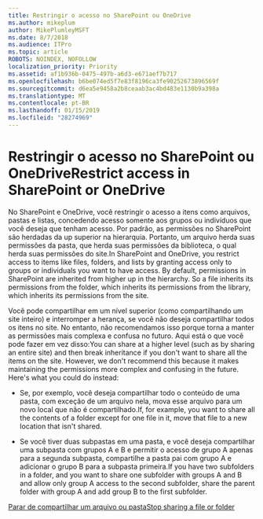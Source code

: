 ```yaml
---
title: Restringir o acesso no SharePoint ou OneDrive
ms.author: mikeplum
author: MikePlumleyMSFT
ms.date: 8/7/2018
ms.audience: ITPro
ms.topic: article
ROBOTS: NOINDEX, NOFOLLOW
localization_priority: Priority
ms.assetid: af1b936b-0475-497b-a6d3-e671aef7b717
ms.openlocfilehash: b6be074ed5f7e83f8196ca3fe90252673896569f
ms.sourcegitcommit: d6ea5e9458a2b8ceaab3ac4bd483e1130b9a398a
ms.translationtype: MT
ms.contentlocale: pt-BR
ms.lasthandoff: 01/15/2019
ms.locfileid: "28274969"
---
```

# <a name="restrict-access-in-sharepoint-or-onedrive"></a><span data-ttu-id="9916a-102">Restringir o acesso no SharePoint ou OneDrive</span><span class="sxs-lookup"><span data-stu-id="9916a-102">Restrict access in SharePoint or OneDrive</span></span>

<span data-ttu-id="9916a-p101">No SharePoint e OneDrive, você restringir o acesso a itens como arquivos, pastas e listas, concedendo acesso somente aos grupos ou indivíduos que você deseja que tenham acesso. Por padrão, as permissões no SharePoint são herdadas da up superior na hierarquia. Portanto, um arquivo herda suas permissões da pasta, que herda suas permissões da biblioteca, o qual herda suas permissões do site.</span><span class="sxs-lookup"><span data-stu-id="9916a-p101">In SharePoint and OneDrive, you restrict access to items like files, folders, and lists by granting access only to groups or individuals you want to have access. By default, permissions in SharePoint are inherited from higher up in the hierarchy. So a file inherits its permissions from the folder, which inherits its permissions from the library, which inherits its permissions from the site.</span></span>
  
<span data-ttu-id="9916a-p102">Você pode compartilhar em um nível superior (como compartilhando um site inteiro) e interromper a herança, se você não deseja compartilhar todos os itens no site. No entanto, não recomendamos isso porque torna a manter as permissões mais complexa e confusa no futuro. Aqui está o que você pode fazer em vez disso:</span><span class="sxs-lookup"><span data-stu-id="9916a-p102">You can share at a higher level (such as by sharing an entire site) and then break inheritance if you don't want to share all the items on the site. However, we don't recommend this because it makes maintaining the permissions more complex and confusing in the future. Here's what you could do instead:</span></span>
  
- <span data-ttu-id="9916a-109">Se, por exemplo, você deseja compartilhar todo o conteúdo de uma pasta, com exceção de um arquivo nela, mova esse arquivo para um novo local que não é compartilhado.</span><span class="sxs-lookup"><span data-stu-id="9916a-109">If, for example, you want to share all the contents of a folder except for one file in it, move that file to a new location that isn't shared.</span></span>
    
- <span data-ttu-id="9916a-110">Se você tiver duas subpastas em uma pasta, e você deseja compartilhar uma subpasta com grupos A e B e permitir o acesso de grupo A apenas para a segunda subpasta, compartilhe a pasta pai com grupo A e adicionar o grupo B para a subpasta primeira.</span><span class="sxs-lookup"><span data-stu-id="9916a-110">If you have two subfolders in a folder, and you want to share one subfolder with groups A and B and allow only group A access to the second subfolder, share the parent folder with group A and add group B to the first subfolder.</span></span>
    
[<span data-ttu-id="9916a-111">Parar de compartilhar um arquivo ou pasta</span><span class="sxs-lookup"><span data-stu-id="9916a-111">Stop sharing a file or folder </span></span>](https://go.microsoft.com/fwlink/?linkid=2008861)
  

